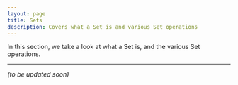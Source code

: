 ```yaml
---
layout: page
title: Sets
description: Covers what a Set is and various Set operations
---
```


In this section, we take a look at what a Set is, and the various Set operations.

---

_(to be updated soon)_
